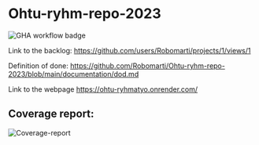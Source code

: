 # Ohtu-ryhm-repo-2023

![GHA workflow badge](https://github.com/Robomarti/Ohtu-ryhm-repo-2023/workflows/CI/badge.svg)

Link to the backlog: https://github.com/users/Robomarti/projects/1/views/1


Definition of done: https://github.com/Robomarti/Ohtu-ryhm-repo-2023/blob/main/documentation/dod.md


Link to the webpage https://ohtu-ryhmatyo.onrender.com/

## Coverage report:
![Coverage-report](https://github.com/Robomarti/Ohtu-ryhm-repo-2023/blob/main/documentation/coverage.png)